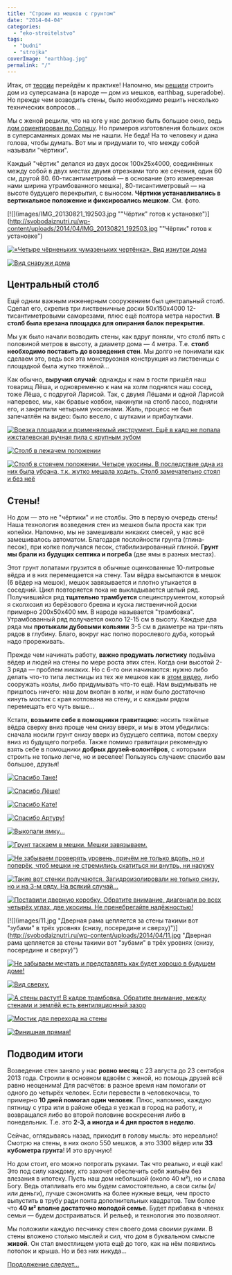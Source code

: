 ```yaml
---
title: "Строим из мешков с грунтом"
date: "2014-04-04"
categories: 
  - "eko-stroitelstvo"
tags: 
  - "budni"
  - "strojka"
coverImage: "earthbag.jpg"
permalink: "/"
---
```


Итак, от [теории](http://svobodaiznutri.ru/?p=13) перейдём к практике! Напомню, мы [решили](http://svobodaiznutri.ru/?p=13) строить дом из суперсамана (в народе — дом из мешков, earthbag, superadobe). Но прежде чем возводить стены, было необходимо решить несколько технических вопросов...

Мы с женой решили, что на юге у нас должно быть большое окно, ведь [дом ориентирован по Солнцу](http://svobodaiznutri.ru/?p=31). Но примеров изготовления больших окон в суперсаманных домах мы не нашли. Не беда! На то человеку и дана голова, чтобы думать. Вот мы и придумали то, что между собой называли "чёртики".

Каждый "чёртик" делался из двух досок 100х25х4000, соединённых между собой в двух местах двумя отрезками того же сечения, один 60 см, другой 80. 60-тисантиметровый — в основание (это измеренная нами ширина утрамбованного мешка), 80-тисантиметровый — на высоте будущего перекрытия, с выносом. **Чёртики устанавливались в вертикальное положение и фиксировались мешком**. См. фото.

[![](images/IMG_20130821_192503.jpg ""Чёртик" готов к установке")](http://svobodaiznutri.ru/wp-content/uploads/2014/04/IMG_20130821_192503.jpg ""Чёртик" готов к установке")

[![](images/IMG_20130821_140303.jpg "«Четыре чёрненьких чумазеньких чертёнка». Вид изнутри дома")](http://svobodaiznutri.ru/wp-content/uploads/2014/04/IMG_20130821_140303.jpg "«Четыре чёрненьких чумазеньких чертёнка». Вид изнутри дома")

[![](images/IMG_20130821_192357.jpg "Вид снаружи дома")](http://svobodaiznutri.ru/wp-content/uploads/2014/04/IMG_20130821_192357.jpg "Вид снаружи дома")

## Центральный столб

Ещё одним важным инженерным сооружением был центральный столб. Сделал его, скрепив три лиственичные доски 50х150х4000 12-тисантиметровыми саморезами, плюс ещё полтора метра наростил. **В столб была врезана площадка для опирания балок перекрытия.**

Мы уж было начали возводить стены, как вдруг поняли, что столб пять с половиной метров в высоту, а диаметр дома — 4 метра. Т.е. **столб необходимо поставить до возведения стен**. Мы долго не понимали как сделаем это, ведь вся эта монструозная конструкция из лиственицы с площадкой была жутко тяжёлой...

Как обычно, **выручил случай**: однажды к нам в гости пришёл наш товарищ Лёша, и одновременно к нам на холм поднялся наш сосед, тоже Лёша, с подругой Ларисой. Так, с двумя Лёшами и одной Ларисой наперевес, мы, как бравые ковбои, накинули на столб лассо, подняли его, и закрепили четырьмя укосинами. Жаль, процесс не был запечатлён на видео: было весело, с шутками и прибаутками.

[![](images/IMG_20130821_140421.jpg "Врезка площадки и применяемый инструмент. Ещё в кадр не попала ижсталевская ручная пила с крупным зубом")](http://svobodaiznutri.ru/wp-content/uploads/2014/04/IMG_20130821_140421.jpg "Врезка площадки и применяемый инструмент. Ещё в кадр не попала ижсталевская ручная пила с крупным зубом")

[![](images/IMG_20130821_140226.jpg "Столб в лежачем положении")](http://svobodaiznutri.ru/wp-content/uploads/2014/04/IMG_20130821_140226.jpg "Столб в лежачем положении")

[![](images/IMG_20130825_193051.jpg "Столб в стоячем положении. Четыре укосины. В последствие одна из них была убрана, т.к. жутко мешала ходить. Столб замечательно стоял и без неё")](http://svobodaiznutri.ru/wp-content/uploads/2014/04/IMG_20130825_193051.jpg "Столб в стоячем положении. Четыре укосины. В последствие одна из них была убрана, т.к. жутко мешала ходить. Столб замечательно стоял и без неё")

## Стены!

Но дом — это не "чёртики" и не столбы. Это в первую очередь стены! Наша технология возведения стен из мешков была проста как три копейки. Напомню, мы не замешивали никаких смесей, у нас всё замешивалось автоматом. Благодаря послойности грунта (глина-песок), при копке получался песок, стабилизированный глиной. **Грунт мы брали из будущих септика и погреба** (две ямы в разных местах).

Этот грунт лопатами грузится в обычные оцинкованные 10-литровые вёдра и в них перемещается на стену. Там вёдра высыпаются в мешок (6 вёдер на мешок), мешок завязывается и плотно утыкается в соседний. Цикл повторяется пока не выкладывается целый ряд. Получившийся ряд **тщательно трамбуется** специнструментом, который я сколхозил из берёзового бревна и куска лиственичной доски примерно 200х50х400 мм. В народе называется "трамбовка". Утрамбованный ряд получается около 12-15 см в высоту. Каждые два ряда мы **протыкали дубовыми кольями** 3-5 см в диаметре на три-пять рядов в глубину. Благо, вокруг нас полно порослевого дуба, который надо прореживать.

Прежде чем начинать работу, **важно продумать логистику** подъёма вёдер и людей на стены по мере роста этих стен. Когда они высотой 2-3 ряда — проблем никаких. Но с 6-го они начинаются: нужно либо делать что-то типа лестницы из тех же мешков как в [этом видео](http://www.youtube.com/watch?v=DPz61MWn8xw), либо сооружать козлы, либо придумывать что-то ещё. Нам выдумывать не пришлось ничего: наш дом вкопан в холм, и нам было достаточно кинуть мостик с края котлована на стену, и с каждым рядом перемещать его чуть выше...

Кстати, **возьмите себе в помощники гравитацию**: носить тяжёлые вёдра сверху вниз проще чем снизу вверх, и мы в этом убедились: сначала носили грунт снизу вверх из будущего септика, потом сверху вниз из будущего погреба. Также помимо гравитации рекомендую взять себе в помощники **добрых друзей-волонтёров**, с которыми строить не только легче, но и веселее! Пользуясь случаем: спасибо вам большое, друзья!

[![](images/011.jpg "Спасибо Тане!")](http://svobodaiznutri.ru/wp-content/uploads/2014/04/011.jpg "Спасибо Тане!")

[![](images/021.jpg "Спасибо Лёше!")](http://svobodaiznutri.ru/wp-content/uploads/2014/04/021.jpg "Спасибо Лёше!")

[![](images/031.jpg "Спасибо Кате!")](http://svobodaiznutri.ru/wp-content/uploads/2014/04/031.jpg "Спасибо Кате!")

[![](images/04.jpg "Спасибо Артуру!")](http://svobodaiznutri.ru/wp-content/uploads/2014/04/04.jpg "Спасибо Артуру!")

[![](images/051.jpg "Выкопали ямку...")](http://svobodaiznutri.ru/wp-content/uploads/2014/04/051.jpg "Выкопали ямку...")

[![](images/061.jpg "Грунт таскаем в мешки. Мешки завязываем.")](http://svobodaiznutri.ru/wp-content/uploads/2014/04/061.jpg "Грунт таскаем в мешки. Мешки завязываем.")

[![](images/07.jpg "Не забываем проверять уровень, причём не только вдоль, но и поперёк, чтоб мешки не стремились скатиться ни внутрь, ни наружу")](http://svobodaiznutri.ru/wp-content/uploads/2014/04/07.jpg "Не забываем проверять уровень, причём не только вдоль, но и поперёк, чтоб мешки не стремились скатиться ни внутрь, ни наружу")

[![](images/08.jpg "Такие вот стенки получаются. Загидроизолировали не только снизу, но и на 3-м ряду. На всякий случай...")](http://svobodaiznutri.ru/wp-content/uploads/2014/04/08.jpg "Такие вот стенки получаются. Загидроизолировали не только снизу, но и на 3-м ряду. На всякий случай...")

[![](images/10.jpg "Поставили дверную коробку. Обратите внимание, диагонали во всех четырёх углах, две укосины. Не пренебрегайте надёжностью!")](http://svobodaiznutri.ru/wp-content/uploads/2014/04/10.jpg "Поставили дверную коробку. Обратите внимание, диагонали во всех четырёх углах, две укосины. Не пренебрегайте надёжностью!")

[![](images/11.jpg "Дверная рама цепляется за стены такими вот "зубами" в трёх уровнях (снизу, посередине и сверху)")](http://svobodaiznutri.ru/wp-content/uploads/2014/04/11.jpg "Дверная рама цепляется за стены такими вот "зубами" в трёх уровнях (снизу, посередине и сверху)")

[![](images/12.jpg "Не забываем мечтать и представлять как будет хорошо в будущем доме!")](http://svobodaiznutri.ru/wp-content/uploads/2014/04/12.jpg "Не забываем мечтать и представлять как будет хорошо в будущем доме!")

[![](images/13.jpg "Вид сверху.")](http://svobodaiznutri.ru/wp-content/uploads/2014/04/13.jpg "Вид сверху.")

[![](images/14.jpg "А стены растут! В кадре трамбовка. Обратите внимание, между стенами и землёй есть вентиляционный зазор")](http://svobodaiznutri.ru/wp-content/uploads/2014/04/14.jpg "А стены растут! В кадре трамбовка. Обратите внимание, между стенами и землёй есть вентиляционный зазор")

[![](images/15.jpg "Мостик для перехода на стены")](http://svobodaiznutri.ru/wp-content/uploads/2014/04/15.jpg "Мостик для перехода на стены")

[![](images/16.jpg "Финишная прямая!")](http://svobodaiznutri.ru/wp-content/uploads/2014/04/16.jpg "Финишная прямая!")

## Подводим итоги

Возведение стен заняло у нас **ровно месяц** с 23 августа до 23 сентября 2013 года. Строили в основном вдвоём с женой, но помощь друзей всё равно неоценима! Для расчётов: в разное время нам помогали от одного до четырёх человек. Если перевести в человекочасы, то примерно **10 дней помогал один человек**. Плюс, напомню, каждую пятницу с утра или в районе обеда я уезжал в город на работу, и возвращался либо во второй половине воскресения либо в понедельник. Т.е. это **2-3, а иногда и 4 дня простоя в неделю**.

Сейчас, оглядываясь назад, приходит в голову мысль: это нереально! Смотрю на стены, в них около 550 мешков, а это 3300 вёдер или **33 кубометра грунта**! И это вручную!

Но дом стоит, его можно потрогать руками. Так что реально, и ещё как! Это под силу каждому, кто захочет обеспечить себя жильём без влезания в ипотеку. Пусть наш дом небольшой (около 40 м²), но и слава Богу. Ведь отапливать его мы будем самостоятельно, а свои силы (и/или деньги), лучше сэкономить на более нужные вещи, чем просто выпустить в трубу ради понта дополнительных квадратов. Тем более что **40 м² вполне достаточно молодой семье**. Будет прибавка в членах семьи — будем достраиваться. И рельеф, и технология это позволяют.

Мы положили каждую песчинку стен своего дома своими руками. В стены вложено столько мыслей и сил, что дом в буквальном смысле **живой**. Он стал вместлищем уюта ещё до того, как на нём появились потолок и крыша. Но и без них никуда...

[Продолжение следует...](http://svobodaiznutri.ru/?p=11)
